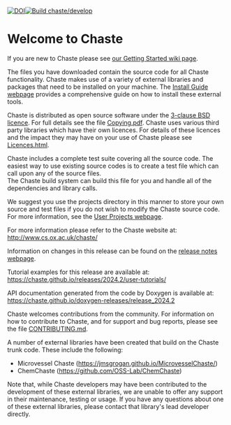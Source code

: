 [![DOI](https://joss.theoj.org/papers/10.21105/joss.01848/status.svg)](https://doi.org/10.21105/joss.01848)[![Build chaste/develop](https://github.com/Chaste/Chaste/actions/workflows/docker-develop-image.yml/badge.svg)](https://github.com/Chaste/Chaste/actions/workflows/docker-develop-image.yml)

# Welcome to Chaste

If you are new to Chaste please see [our Getting Started wiki page](https://chaste.github.io/docs/).

The files you have downloaded contain the source code for all Chaste functionality. 
Chaste makes use of a variety of external libraries and packages that need to be installed on your machine. 
The [Install Guide webpage](https://chaste.github.io/docs/installguides/) 
provides a comprehensive guide on how to install these external tools.

Chaste is distributed as open source software under the [3-clause BSD licence](https://opensource.org/licenses/BSD-3-Clause). 
For full details see the file [Copying.pdf](docs/licencing/Copying.pdf).
Chaste uses various third party libraries which have their own licences. 
For details of these licences and the impact they may have on your use of 
Chaste please see [Licences.html](docs/licencing/Licences.html).

Chaste includes a complete test suite covering all the source code. 
The easiest way to use existing source codes is to create a test file 
which can call upon any of the source files.  
The Chaste build system can build this file for you and handle 
all of the dependencies and library calls.

We suggest you use the projects directory in this manner to store your own 
source and test files if you do not wish to modify the Chaste source code. 
For more information, see the [User Projects webpage](https://chaste.github.io/docs/user-guides/user-projects/).

For more information please refer to the Chaste website at: http://www.cs.ox.ac.uk/chaste/

Information on changes in this release can be found on the [release notes webpage](https://chaste.github.io/docs/release-notes/release-notes/).

Tutorial examples for this release are available at:
https://chaste.github.io/releases/2024.2/user-tutorials/

API documentation generated from the code by Doxygen is available at:
https://chaste.github.io/doxygen-releases/release_2024.2

Chaste welcomes contributions from the community.
For information on how to contribute to Chaste, and for support and bug reports, please see the file [CONTRIBUTING.md](docs/CONTRIBUTING.md).

A number of external libraries have been created that build on the Chaste trunk code. These include the following:
 * Microvessel Chaste (https://jmsgrogan.github.io/MicrovesselChaste/)
 * ChemChaste (https://github.com/OSS-Lab/ChemChaste)

Note that, while Chaste developers may have been contributed to the development of these external libraries, we are unable to offer any support in their maintenance, testing or usage. If you have any questions about one of these external libraries, please contact that library's lead developer directly.
